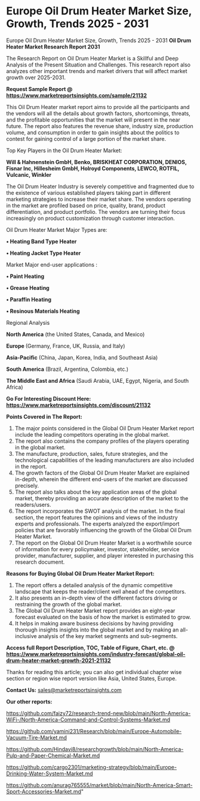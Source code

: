# Europe Oil Drum Heater Market Size, Growth, Trends 2025 - 2031
Europe Oil Drum Heater Market Size, Growth, Trends 2025 - 2031
<strong>Oil Drum Heater Market Research Report 2031</strong>

The Research Report on Oil Drum Heater Market is a Skillful and Deep Analysis of the Present Situation and Challenges. This research report also analyzes other important trends and market drivers that will affect market growth over 2025-2031.

<strong>Request Sample Report @ <a href=https://www.marketreportsinsights.com/sample/21132>https://www.marketreportsinsights.com/sample/21132</a></strong>

This Oil Drum Heater market report aims to provide all the participants and the vendors will all the details about growth factors, shortcomings, threats, and the profitable opportunities that the market will present in the near future. The report also features the revenue share, industry size, production volume, and consumption in order to gain insights about the politics to contest for gaining control of a large portion of the market share.

Top Key Players in the Oil Drum Heater Market:

<strong>Will & Hahnenstein GmbH, Benko, BRISKHEAT CORPORATION, DENIOS, Fisnar Inc, Hillesheim GmbH, Holroyd Components, LEWCO, ROTFIL, Vulcanic, Winkler</strong>

The Oil Drum Heater Industry is severely competitive and fragmented due to the existence of various established players taking part in different marketing strategies to increase their market share. The vendors operating in the market are profiled based on price, quality, brand, product differentiation, and product portfolio. The vendors are turning their focus increasingly on product customization through customer interaction.

Oil Drum Heater Market Major Types are:

<strong>• Heating Band Type Heater

• Heating Jacket Type Heater</strong>

Market Major end-user applications :

<strong>• Paint Heating

• Grease Heating

• Paraffin Heating

• Resinous Materials Heating</strong>

Regional Analysis

</u><strong><b>North America</b></strong> (the United States, Canada, and Mexico)

<strong><b>Europe </b></strong>(Germany, France, UK, Russia, and Italy)

<strong><b>Asia-Pacific</b></strong> (China, Japan, Korea, India, and Southeast Asia)

<strong><b>South America</b></strong> (Brazil, Argentina, Colombia, etc.)

<strong><b>The Middle East and Africa</b></strong> (Saudi Arabia, UAE, Egypt, Nigeria, and South Africa)

<strong>Go For Interesting Discount Here: <a href=https://www.marketreportsinsights.com/discount/21132>https://www.marketreportsinsights.com/discount/21132</a></strong>

<strong>Points Covered in The Report:</strong>
<ol>
  <li>The major points considered in the Global Oil Drum Heater Market report include the leading competitors operating in the global market.</li>
  <li>The report also contains the company profiles of the players operating in the global market.</li>
  <li>The manufacture, production, sales, future strategies, and the technological capabilities of the leading manufacturers are also included in the report.</li>
  <li>The growth factors of the Global Oil Drum Heater Market are explained in-depth, wherein the different end-users of the market are discussed precisely.</li>
  <li>The report also talks about the key application areas of the global market, thereby providing an accurate description of the market to the readers/users.</li>
  <li>The report incorporates the SWOT analysis of the market. In the final section, the report features the opinions and views of the industry experts and professionals. The experts analyzed the export/import policies that are favorably influencing the growth of the Global Oil Drum Heater Market.</li>
  <li>The report on the Global Oil Drum Heater Market is a worthwhile source of information for every policymaker, investor, stakeholder, service provider, manufacturer, supplier, and player interested in purchasing this research document.</li>
</ol>
<strong>Reasons for Buying Global Oil Drum Heater Market Report:</strong>

<ol>
  <li>The report offers a detailed analysis of the dynamic competitive landscape that keeps the reader/client well ahead of the competitors.</li>
  <li>It also presents an in-depth view of the different factors driving or restraining the growth of the global market.</li>
  <li>The Global Oil Drum Heater Market report provides an eight-year forecast evaluated on the basis of how the market is estimated to grow.</li>
  <li>It helps in making aware business decisions by having providing thorough insights insights into the global market and by making an all-inclusive analysis of the key market segments and sub-segments.</li>
</ol>
<strong>Access full Report Description, TOC, Table of Figure, Chart, etc. @ <a href=https://www.marketreportsinsights.com/industry-forecast/global-oil-drum-heater-market-growth-2021-21132>https://www.marketreportsinsights.com/industry-forecast/global-oil-drum-heater-market-growth-2021-21132</a></strong>


Thanks for reading this article; you can also get individual chapter wise section or region wise report version like Asia, United States, Europe.

<strong>Contact Us:</strong>
sales@marketreportsinsights.com

<strong>Our other reports:</strong>

<a href=https://github.com/faizy72/research-trend-new/blob/main/North-America-WiFi-/North-America-Command-and-Control-Systems-Market.md>https://github.com/faizy72/research-trend-new/blob/main/North-America-WiFi-/North-America-Command-and-Control-Systems-Market.md</a>

<a href=https://github.com/yamini231/Research/blob/main/Europe-Automobile-Vacuum-Tire-Market.md>https://github.com/yamini231/Research/blob/main/Europe-Automobile-Vacuum-Tire-Market.md</a>

<a href=https://github.com/Hindavi8/researchgrowth/blob/main/North-America-Pulp-and-Paper-Chemical-Market.md>https://github.com/Hindavi8/researchgrowth/blob/main/North-America-Pulp-and-Paper-Chemical-Market.md</a>

<a href=https://github.com/cargo2301/marketing-strategy/blob/main/Europe-Drinking-Water-System-Market.md>https://github.com/cargo2301/marketing-strategy/blob/main/Europe-Drinking-Water-System-Market.md</a>

<a href=https://github.com/anurag765555/market/blob/main/North-America-Smart-Sport-Accessories-Market.md>https://github.com/anurag765555/market/blob/main/North-America-Smart-Sport-Accessories-Market.md</a>"
